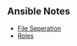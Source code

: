 ## Ansible Notes

* [File Seperation](https://github.com/Musti4096/Ansible-Notes/tree/master/001.File-Seperation)
* [Roles](https://github.com/Musti4096/Ansible-Notes/tree/master/002.Roles)
